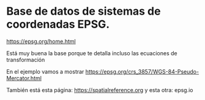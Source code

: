 # Base de datos de sistemas de coordenadas EPSG.

https://epsg.org/home.html

Está muy buena la base porque te detalla incluso las ecuaciones de transformación

En el ejemplo vamos a mostrar https://epsg.org/crs_3857/WGS-84-Pseudo-Mercator.html

También está esta página: https://spatialreference.org y esta otra: epsg.io
